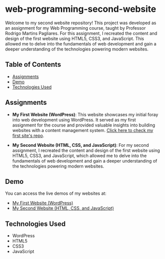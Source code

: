 # web-programming-second-website

Welcome to my second website repository! This project was developed as an assignment for my Web Programming course, taught by Professor Rodrigo Martins Pagliares. For this assignment, I recreated the content and design of the first website using HTML5, CSS3, and JavaScript. This allowed me to delve into the fundamentals of web development and gain a deeper understanding of the technologies powering modern websites.

## Table of Contents

- [Assignments](#assignments)
- [Demo](#demo)
- [Technologies Used](#technologies-used)

## Assignments

- **My First Website (WordPress)**:
  This website showcases my initial foray into web development using WordPress. It served as my first assignment for the course and provided valuable insights into building websites with a content management system. [Click here to check my first site's repo](https://github.com/nicolelimat/web-programming-first-website).

- **My Second Website (HTML, CSS, and JavaScript)**:
  For my second assignment, I recreated the content and design of the first website using HTML5, CSS3, and JavaScript, which allowed me to delve into the fundamentals of web development and gain a deeper understanding of the technologies powering modern websites.

## Demo

You can access the live demos of my websites at:
- [My First Website (WordPress)](https://nicolelimat.github.io/web-programming/)
- [My Second Website (HTML, CSS, and JavaScript)](https://nicolelimat.github.io/web-programming-second-website/)

## Technologies Used

- WordPress
- HTML5
- CSS3
- JavaScript

